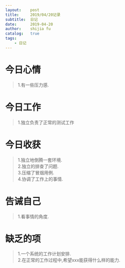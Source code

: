 ```yaml
---
layout:    post
title:     2019/04/20记录
subtitle:  日记
date:      2019-04-20
author:    shijia fu
catalog:   true
tags:
    - 日记
---
```


# 今日心情  
> 1.有一些压力感.

# 今日工作   
> 1.独立负责了正常的测试工作

# 今日收获   
> 1.独立地倒腾一套环境.    
> 2.独立的排查了问题.    
> 3.压缩了冒烟用例.   
> 4.协调了工作上的事情.   

# 告诫自己
> 1.看事情的角度.    

# 缺乏的项
> 1.一个系统的工作计划安排.   
> 2.在正常的工作过程中,希望xxx能获得什么样的能力.   
